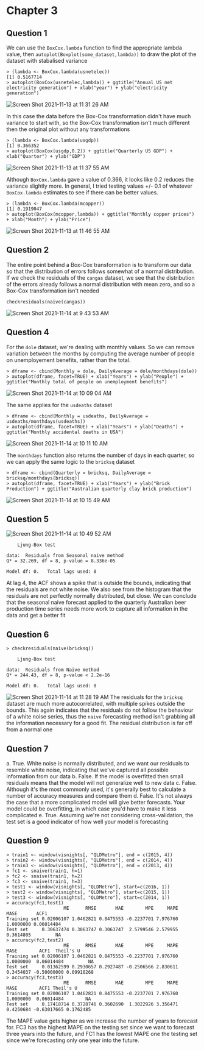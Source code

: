# Chapter 3 
## Question 1
We can use the `BoxCox.lambda` function to find the appropriate lambda value, then `autoplot(Boxplot(some_dataset,lambda))` to draw the plot of the dataset with stabalised variance
```
> (lambda <- BoxCox.lambda(usnetelec))
[1] 0.5167714
> autoplot(BoxCox(usnetelec,lambda)) + ggtitle("Annual US net electricity generation") + xlab("year") + ylab("electricity generation")
```
![Screen Shot 2021-11-13 at 11 31 26 AM](https://user-images.githubusercontent.com/39031299/141651434-24e770a0-ef5c-4207-99ae-b29c57b841a9.png)

In this case the data before the Box-Cox transformation didn't have much variance to start with, so the Box-Cox transformation isn't much different then the original plot without any transformations

```
> (lambda <- BoxCox.lambda(usgdp))
[1] 0.366352
> autoplot(BoxCox(usgdp,0.2)) + ggtitle("Quarterly US GDP") + xlab("Quarter") + ylab("GDP")
```
![Screen Shot 2021-11-13 at 11 37 55 AM](https://user-images.githubusercontent.com/39031299/141651637-e94a9323-4788-477a-86eb-73cb0416e0ba.png)

Although `BoxCox.lambda` gave a value of 0.366, it looks like 0.2 reduces the variance slightly more. In general, I tried testing values +/- 0.1 of whatever `BoxCox.lambda` estimates to see if there can be better values.

```
> (lambda <- BoxCox.lambda(mcopper))
[1] 0.1919047
> autoplot(BoxCox(mcopper,lambda)) + ggtitle("Monthly copper prices") + xlab("Month") + ylab("Price")
```
![Screen Shot 2021-11-13 at 11 46 55 AM](https://user-images.githubusercontent.com/39031299/141651935-e543b794-cf85-4e0d-98d6-5cd4741d7e09.png)

## Question 2
The entire point behind a Box-Cox transformation is to transform our data so that the distribution of errors follows somewhat of a normal distribution. If we check the residuals of the `cangas` dataset, we see that the distribution of the errors already follows a normal distribution with mean zero, and so a Box-Cox transformation isn't needed 
```
checkresiduals(naive(cangas))
```

![Screen Shot 2021-11-14 at 9 43 53 AM](https://user-images.githubusercontent.com/39031299/141685972-e0319f31-324a-4657-b65b-5cf1bf84e467.png)

## Question 4

For the `dole` dataset, we're dealing with monthly values. So we can remove variation between the months by computing the average number of people on unemployement benefits, rather than the total.

```
> dframe <- cbind(Monthly = dole, DailyAverage = dole/monthdays(dole))
> autoplot(dframe, facet=TRUE) + xlab("Years") + ylab("People") + ggtitle("Monthly total of people on unemployment benefits")
```
![Screen Shot 2021-11-14 at 10 09 04 AM](https://user-images.githubusercontent.com/39031299/141686821-d2f9035a-4a09-497a-a563-72d14f018bd8.png)

The same applies for the `usdeaths` dataset

```
> dframe <- cbind(Monthly = usdeaths, DailyAverage = usdeaths/monthdays(usdeaths))
> autoplot(dframe, facet=TRUE) + xlab("Years") + ylab("Deaths") + ggtitle("Monthly accidental deaths in USA")
```
![Screen Shot 2021-11-14 at 10 11 10 AM](https://user-images.githubusercontent.com/39031299/141686904-be438005-d82c-4743-b3dd-14901b302813.png)

The `monthdays` function also returns the number of days in each quarter, so we can apply the same logic to the `bricksq` dataset

```
> dframe <- cbind(Quarterly = bricksq, DailyAverage = bricksq/monthdays(bricksq))
> autoplot(dframe, facet=TRUE) + xlab("Years") + ylab("Brick Production") + ggtitle("Australian quarterly clay brick production")
```

![Screen Shot 2021-11-14 at 10 15 49 AM](https://user-images.githubusercontent.com/39031299/141687065-33db5d47-3306-4bcd-8fd4-e9f3442ec746.png)

## Question 5
![Screen Shot 2021-11-14 at 10 49 52 AM](https://user-images.githubusercontent.com/39031299/141688174-38148e97-c738-481f-9f21-8d4342473f42.png)

```
	Ljung-Box test

data:  Residuals from Seasonal naive method
Q* = 32.269, df = 8, p-value = 8.336e-05

Model df: 0.   Total lags used: 8
```
At lag 4, the ACF shows a spike that is outside the bounds, indicating that the residuals are not white noise. We also see from the histogram that the residuals are not perfectly normally distributed, but close. We can conclude that the seasonal naive forecast applied to the quarterly Australian beer production time series needs more work to capture all information in the data and get a better fit

## Question 6
```
> checkresiduals(naive(bricksq))

	Ljung-Box test

data:  Residuals from Naive method
Q* = 244.43, df = 8, p-value < 2.2e-16

Model df: 0.   Total lags used: 8
```
![Screen Shot 2021-11-14 at 11 28 19 AM](https://user-images.githubusercontent.com/39031299/141689518-4526e458-f291-4cae-8019-87b548dbc8ed.png)
The residuals for the `bricksq` dataset are much more autocorrelated, with multiple spikes outside the bounds. This again indicates that the residuals do not follow the behaviour of a white noise series, thus the `naive` forecasting method isn't grabbing all the information necessary for a good fit. The residual distribution is far off from a normal one

## Question 7
a. True. White noise is normally distributed, and we want our residuals to resemble white noise, indicating that we've captured all possible information from our data
b. False. If the model is overfitted then small residuals means that the model will not generalize well to new data
c. False. Although it's the most commonly used, it's generally best to calculate a number of accuracy measures and compare them
d. False. It's not always the case that a more complicated model will give better forecasts. Your model could be overfitting, in which case you'd have to make it less complicated
e. True. Assuming we're not considering cross-validation, the test set is a good indicator of how well your model is forecasting

## Question 9
```
> train1 <- window(visnights[, "QLDMetro"], end = c(2015, 4))
> train2 <- window(visnights[, "QLDMetro"], end = c(2014, 4))
> train3 <- window(visnights[, "QLDMetro"], end = c(2013, 4))
> fc1 <- snaive(train1, h=1)
> fc2 <- snaive(train1, h=2)
> fc3 <- snaive(train1, h=3)
> test1 <- window(visnights[, "QLDMetro"], start=c(2016, 1))
> test2 <- window(visnights[, "QLDMetro"], start=c(2015, 1))
> test3 <- window(visnights[, "QLDMetro"], start=c(2014, 1))
> accuracy(fc1,test1)
                     ME      RMSE       MAE        MPE     MAPE      MASE       ACF1
Training set 0.02006107 1.0462821 0.8475553 -0.2237701 7.976760 1.0000000 0.06014484
Test set     0.30637474 0.3063747 0.3063747  2.5799546 2.579955 0.3614805         NA
> accuracy(fc2,test2)
                     ME      RMSE       MAE        MPE     MAPE      MASE        ACF1  Theil's U
Training set 0.02006107 1.0462821 0.8475553 -0.2237701 7.976760 1.0000000  0.06014484         NA
Test set     0.01362599 0.2930657 0.2927487 -0.2506566 2.830611 0.3454037 -0.50000000 0.09910268
> accuracy(fc3,test3)
                     ME      RMSE       MAE        MPE     MAPE      MASE        ACF1 Theil's U
Training set 0.02006107 1.0462821 0.8475553 -0.2237701 7.976760 1.0000000  0.06014484        NA
Test set     0.17418714 0.3728746 0.3602690  1.3022926 3.356471 0.4250684 -0.63017665 0.1762485
```
The MAPE value gets higher as we increase the number of years to forecast for. FC3 has the highest MAPE on the testing set since we want to forecast three years into the future, and FC1 has the lowest MAPE one the testing set since we're forecasting only one year into the future.
